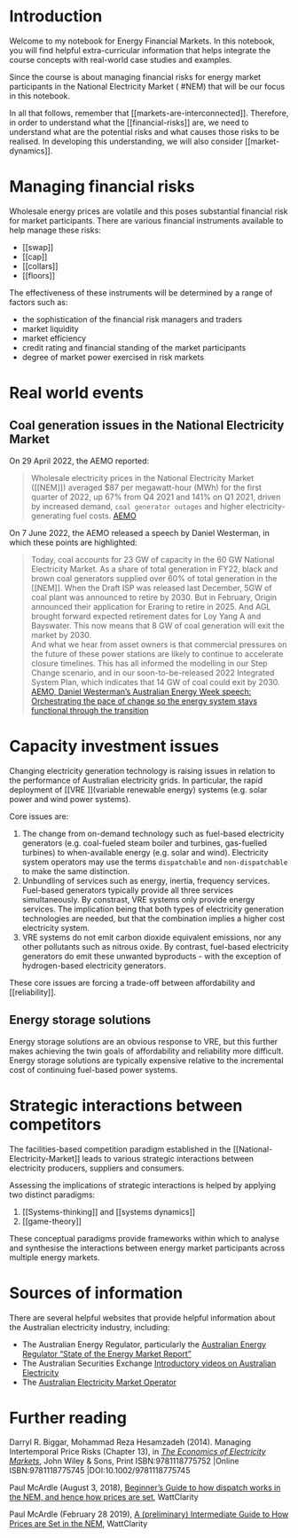 # Introduction
Welcome to my notebook for Energy Financial Markets. In this notebook, you will find helpful extra-curricular information that helps integrate the course concepts with real-world case studies and examples.

Since the course is about managing financial risks for energy market participants in the National Electricity Market ( #NEM) that will be our focus in this notebook. 

In all that follows, remember that [[markets-are-interconnected]]. Therefore, in order to understand what the [[financial-risks]] are, we need to understand what are the potential risks and what causes those risks to be realised. In developing this understanding, we will also consider [[market-dynamics]]. 

# Managing financial risks
Wholesale energy prices are volatile and this poses substantial financial risk for market participants. There are various financial instruments available to help manage these risks:
- [[swap]]
- [[cap]]
- [[collars]]
- [[floors]]

The effectiveness of these instruments will be determined by a range of factors such as:
- the sophistication of the financial risk managers and traders
- market liquidity
- market efficiency
- credit rating and financial standing of the market participants
- degree of market power exercised in risk markets


# Real world events
## Coal generation issues in the National Electricity Market
On 29 April 2022, the AEMO reported:
>Wholesale electricity prices in the National Electricity Market ([[NEM]]) averaged $87 per megawatt-hour (MWh) for the first quarter of 2022, up 67% from Q4 2021 and 141% on Q1 2021, driven by increased demand, `coal generator outages` and higher electricity-generating fuel costs.
>[AEMO](https://www.aemo.com.au/newsroom/media-release/electricity-prices-driven-by-outages-and-higher-generation-costs-in-volatile-march-quarter)

On 7 June 2022, the AEMO released a speech by Daniel Westerman, in which these points are highlighted:
>Today, coal accounts for 23 GW of capacity in the 60 GW National Electricity Market.  As a share of total generation in FY22, black and brown coal generators supplied over 60% of total generation in the [[NEM]].  When the Draft ISP was released last December, 5GW of coal plant was announced to retire by 2030.  But in February, Origin announced their application for Eraring to retire in 2025. And AGL brought forward expected retirement dates for Loy Yang A and Bayswater. This now means that  8 GW of coal generation will exit the market by 2030.  
  And what we hear from asset owners is that commercial pressures on the future of these power stations are likely to continue to accelerate closure timelines.  This has all informed the modelling in our Step Change scenario, and in our soon-to-be-released 2022 Integrated System Plan, which indicates that 14 GW of coal could exit by 2030.
  >[AEMO, Daniel Westerman’s Australian Energy Week speech: Orchestrating the pace of change so the energy system stays functional through the transition](https://aemo.com.au/newsroom/news-updates/orchestrating-the-pace-of-change)
  
  
# Capacity investment issues
Changing electricity generation technology is raising issues in relation to the performance of Australian electricity grids. In particular, the rapid deployment of [[VRE ]](variable renewable energy) systems (e.g. solar power and wind power systems). 

Core issues are:
1. The change from on-demand technology such as fuel-based electricity generators (e.g. coal-fueled steam boiler and turbines, gas-fuelled turbines) to when-available energy (e.g. solar and wind). Electricity system operators may use the terms `dispatchable` and `non-dispatchable` to make the same distinction.
2. Unbundling of services such as energy, inertia, frequency services. Fuel-based generators typically provide all three services simultaneously. By constrast, VRE systems only provide energy services. The implication being that both types of electricity generation technologies are needed, but that the combination implies a higher cost electricity system.
3. VRE systems do not emit carbon dioxide equivalent emissions, nor any other pollutants such as nitrous oxide. By contrast, fuel-based electricity generators do emit these unwanted byproducts - with the exception of hydrogen-based electricity generators.

These core issues are forcing a trade-off between  affordability and [[reliability]]. 

## Energy storage solutions
Energy storage solutions are an obvious response to VRE, but this further makes achieving the twin goals of affordability and reliability more difficult. Energy storage solutions are typically expensive relative to the incremental cost of continuing fuel-based power systems.

# Strategic interactions between competitors
The facilities-based competition paradigm established in the [[National-Electricity-Market]] leads to various strategic interactions between electricity producers, suppliers and consumers. 

Assessing the implications of strategic interactions is helped by applying two distinct paradigms:
1. [[Systems-thinking]] and [[systems dynamics]]
2. [[game-theory]]

These conceptual paradigms provide frameworks within which to analyse and synthesise the interactions between energy market participants across multiple energy markets.

# Sources of information
There are several helpful websites that provide helpful information about the Australian electricity industry, including:
- The Australian Energy Regulator, particularly the [Australian Energy Regulator “State of the Energy Market Report”](https://www.aer.gov.au/publications/state-of-the-energy-market-reports) 
- The Australian Securities Exchange [Introductory videos on Australian Electricity](https://www2.asx.com.au/markets/trade-our-derivatives-market/overview/energy-derivatives)
- The [Australian Electricity Market Operator](https://www.aemo.com.au/)

# Further reading

Darryl R. Biggar, Mohammad Reza Hesamzadeh (2014). Managing Intertemporal Price Risks (Chapter 13), in [*The Economics of Electricity Markets*](https://onlinelibrary.wiley.com/doi/book/10.1002/9781118775745), John Wiley & Sons, Print ISBN:9781118775752 |Online ISBN:9781118775745 |DOI:10.1002/9781118775745

Paul McArdle (August 3, 2018), [Beginner’s Guide to how dispatch works in the NEM, and hence how prices are set](https://wattclarity.com.au/articles/2018/08/beginners-guide-to-how-dispatch-works-in-the-nem-and-hence-how-prices-are-set/), WattClarity

Paul McArdle (February 28 2019), [A (preliminary) Intermediate Guide to How Prices are Set in the NEM](https://wattclarity.com.au/articles/2019/02/a-preliminary-intermediate-guide-to-how-prices-are-set-in-the-nem/), WattClarity


  
  